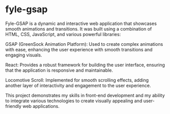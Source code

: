 # fyle-gsap
Fyle-GSAP is a dynamic and interactive web application that showcases smooth animations and transitions. It was built using a combination of HTML, CSS, JavaScript, and various powerful libraries:

GSAP (GreenSock Animation Platform): Used to create complex animations with ease, enhancing the user experience with smooth transitions and engaging visuals.

React: Provides a robust framework for building the user interface, ensuring that the application is responsive and maintainable.

Locomotive Scroll: Implemented for smooth scrolling effects, adding another layer of interactivity and engagement to the user experience.

This project demonstrates my skills in front-end development and my ability to integrate various technologies to create visually appealing and user-friendly web applications.
